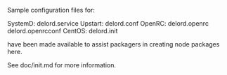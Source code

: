 Sample configuration files for:

SystemD: delord.service
Upstart: delord.conf
OpenRC:  delord.openrc
         delord.openrcconf
CentOS:  delord.init

have been made available to assist packagers in creating node packages here.

See doc/init.md for more information.
